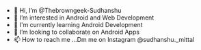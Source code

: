 - 👋 Hi, I’m @Thebrowngeek-Sudhanshu
- 👀 I’m interested in Android and Web Development
- 🌱 I'm currently learning Android Development
- 💞️ I’m looking to collaborate on Android Apps
- 📫 How to reach me ...Dm me on Instagram @sudhanshu._mittal

<!---
Thebrowngeek-Sudhanshu/Thebrowngeek-Sudhanshu is a ✨ special ✨ repository because its `README.md` (this file) appears on your GitHub profile.
You can click the Preview link to take a look at your changes.
--->

